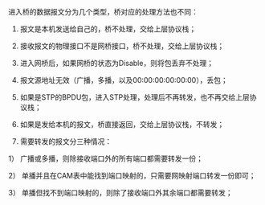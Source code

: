 进入桥的数据报文分为几个类型，桥对应的处理方法也不同：



1.  报文是本机发送给自己的，桥不处理，交给上层协议栈；



2.  接收报文的物理接口不是网桥接口，桥不处理，交给上层协议栈；



3.  进入网桥后，如果网桥的状态为Disable，则将包丢弃不处理；



4.  报文源地址无效（广播，多播，以及00:00:00:00:00:00），丢包；



5.  如果是STP的BPDU包，进入STP处理，处理后不再转发，也不再交给上层协议栈；



6.  如果是发给本机的报文，桥直接返回，交给上层协议栈，不转发；



7.  需要转发的报文分三种情况：



1） 广播或多播，则除接收端口外的所有端口都需要转发一份；



2） 单播并且在CAM表中能找到端口映射的，只需要网映射端口转发一份即可；



3） 单播但找不到端口映射的，则除了接收端口外其余端口都需要转发；


